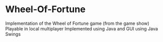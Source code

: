 # Wheel-Of-Fortune
Implementation of the Wheel of Fortune game (from the game show)
Playable in local multiplayer
Implemented using Java and GUI using Java Swings
